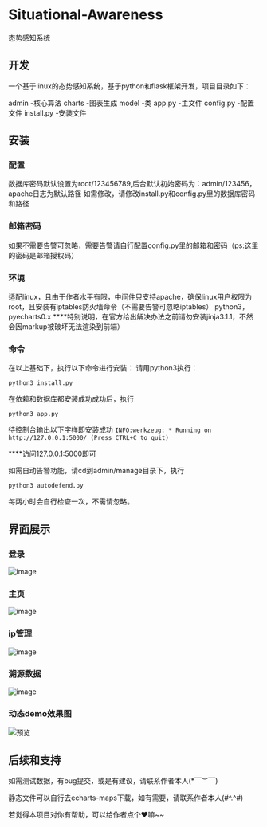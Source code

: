 # Situational-Awareness
态势感知系统

## 开发
一个基于linux的态势感知系统，基于python和flask框架开发，项目目录如下：

admin -核心算法
charts -图表生成
model -类
app.py -主文件
config.py -配置文件
install.py -安装文件

## 安装
### 配置
数据库密码默认设置为root/123456789,后台默认初始密码为：admin/123456，apache日志为默认路径
如需修改，请修改install.py和config.py里的数据库密码和路径

### 邮箱密码
如果不需要告警可忽略，需要告警请自行配置config.py里的邮箱和密码（ps:这里的密码是邮箱授权码）

### 环境
适配linux，且由于作者水平有限，中间件只支持apache，确保linux用户权限为root，且安装有iptables防火墙命令（不需要告警可忽略iptables）
python3，pyecharts0.x
****特别说明，在官方给出解决办法之前请勿安装jinja3.1.1，不然会因markup被破坏无法渲染到前端）

### 命令
在以上基础下，执行以下命令进行安装：
请用python3执行：

`python3 install.py`

在依赖和数据库都安装成功成功后，执行

`python3 app.py`

待控制台输出以下字样即安装成功
`INFO:werkzeug: * Running on http://127.0.0.1:5000/ (Press CTRL+C to quit)`

****访问127.0.0.1:5000即可

如需自动告警功能，请cd到admin/manage目录下，执行

`python3 autodefend.py` 

每两小时会自行检查一次，不需请忽略。


## 界面展示

### 登录
![image](https://user-images.githubusercontent.com/78641812/163193263-a5f48a04-b4b0-479f-a484-1ba172139e83.png)

### 主页
![image](https://user-images.githubusercontent.com/78641812/163193478-f33ccc19-b8be-4ea4-a71a-77549f3213f3.png)

### ip管理

![image](https://user-images.githubusercontent.com/78641812/163193685-141841e4-8c3f-4dbe-8c4a-81a18f79b243.png)

### 溯源数据

![image](https://user-images.githubusercontent.com/78641812/163193967-2c4ade2b-12d3-4cc2-9139-581677ddc966.png)

### 动态demo效果图

![预览](https://user-images.githubusercontent.com/78641812/163195281-04f3d30f-4b1f-40f0-97c8-e753456f4326.gif)

## 后续和支持

如需测试数据，有bug提交，或是有建议，请联系作者本人(*￣︶￣)

静态文件可以自行去echarts-maps下载，如有需要，请联系作者本人(#^.^#)

若觉得本项目对你有帮助，可以给作者点个❤嘛~~

